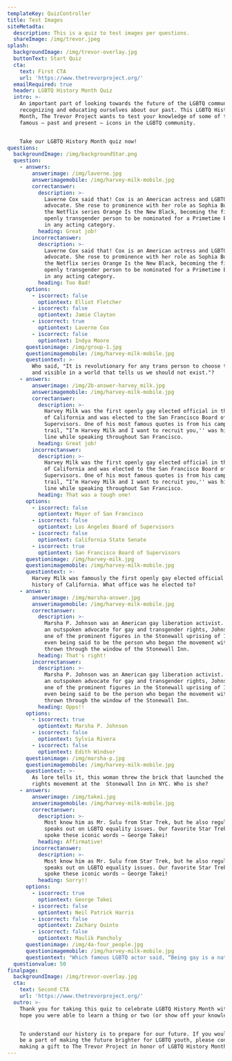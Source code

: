```yaml
---
templateKey: QuizController
title: Test Images
siteMetadta:
  description: This is a quiz to test images per questions.
  shareImage: /img/trevor.jpeg
splash:
  backgroundImage: /img/trevor-overlay.jpg
  buttonText: Start Quiz
  cta:
    text: First CTA
    url: 'https://www.thetrevorproject.org/'
  emailRequired: true
  header: LGBTQ History Month Quiz
  intro: >-
    An important part of looking towards the future of the LGBTQ community is
    recognizing and educating ourselves about our past. This LGBTQ History
    Month, The Trevor Project wants to test your knowledge of some of the most
    famous — past and present — icons in the LGBTQ community.


    Take our LGBTQ History Month quiz now!
questions:
  backgroundImage: /img/backgroundStar.png
  question:
    - answers:
        answerimage: /img/laverne.jpg
        answerimagemobile: /img/harvey-milk-mobile.jpg
        correctanswer:
          description: >-
            Laverne Cox said that! Cox is an American actress and LGBTQ+
            advocate. She rose to prominence with her role as Sophia Burset on
            the Netflix series Orange Is the New Black, becoming the first
            openly transgender person to be nominated for a Primetime Emmy Award
            in any acting category.
          heading: Great job!
        incorrectanswer:
          description: >-
            Laverne Cox said that! Cox is an American actress and LGBTQ+
            advocate. She rose to prominence with her role as Sophia Burset on
            the Netflix series Orange Is the New Black, becoming the first
            openly transgender person to be nominated for a Primetime Emmy Award
            in any acting category.
          heading: Too Bad!
      options:
        - iscorrect: false
          optiontext: Elliot Fletcher
        - iscorrect: false
          optiontext: Jamie Clayton
        - iscorrect: true
          optiontext: Laverne Cox
        - iscorrect: false
          optiontext: Indya Moore
      questionimage: /img/group-1.jpg
      questionimagemobile: /img/harvey-milk-mobile.jpg
      questiontext: >-
        Who said, "It is revolutionary for any trans person to choose to be seen
        and visible in a world that tells us we should not exist."?
    - answers:
        answerimage: /img/2b-answer-harvey_milk.jpg
        answerimagemobile: /img/harvey-milk-mobile.jpg
        correctanswer:
          description: >-
            Harvey Milk was the first openly gay elected official in the history
            of California and was elected to the San Francisco Board of
            Supervisors. One of his most famous quotes is from his campaign
            trail, “I’m Harvey Milk and I want to recruit you,'' was his opening
            line while speaking throughout San Francisco.
          heading: Great job!
        incorrectanswer:
          description: >-
            Harvey Milk was the first openly gay elected official in the history
            of California and was elected to the San Francisco Board of
            Supervisors. One of his most famous quotes is from his campaign
            trail, “I’m Harvey Milk and I want to recruit you,'' was his opening
            line while speaking throughout San Francisco.
          heading: That was a tough one!
      options:
        - iscorrect: false
          optiontext: Mayor of San Francisco
        - iscorrect: false
          optiontext: Los Angeles Board of Supervisors
        - iscorrect: false
          optiontext: California State Senate
        - iscorrect: true
          optiontext: San Francisco Board of Supervisors
      questionimage: /img/harvey-milk.jpg
      questionimagemobile: /img/harvey-milk-mobile.jpg
      questiontext: >-
        Harvey Milk was famously the first openly gay elected official in the
        history of California. What office was he elected to?
    - answers:
        answerimage: /img/marsha-answer.jpg
        answerimagemobile: /img/harvey-milk-mobile.jpg
        correctanswer:
          description: >-
            Marsha P. Johnson was an American gay liberation activist. Known as
            an outspoken advocate for gay and transgender rights, Johnson was
            one of the prominent figures in the Stonewall uprising of 1969 —
            even being said to be the person who began the movement with a brick
            thrown through the window of the Stonewall Inn.
          heading: That's right!
        incorrectanswer:
          description: >-
            Marsha P. Johnson was an American gay liberation activist. Known as
            an outspoken advocate for gay and transgender rights, Johnson was
            one of the prominent figures in the Stonewall uprising of 1969 —
            even being said to be the person who began the movement with a brick
            thrown through the window of the Stonewall Inn.
          heading: Opps!!
      options:
        - iscorrect: true
          optiontext: Marsha P. Johnson
        - iscorrect: false
          optiontext: Sylvia Rivera
        - iscorrect: false
          optiontext: Edith Windsor
      questionimage: /img/marsha-p.jpg
      questionimagemobile: /img/harvey-milk-mobile.jpg
      questiontext: >-
        As lore tells it, this woman threw the brick that launched the LGBTQ
        rights movement at the  Stonewall Inn in NYC. Who is she?
    - answers:
        answerimage: /img/takei.jpg
        answerimagemobile: /img/harvey-milk-mobile.jpg
        correctanswer:
          description: >-
            Most know him as Mr. Sulu from Star Trek, but he also regularly
            speaks out on LGBTQ equality issues. Our favorite Star Trek officer
            spoke these iconic words — George Takei!
          heading: Affirmative!
        incorrectanswer:
          description: >-
            Most know him as Mr. Sulu from Star Trek, but he also regularly
            speaks out on LGBTQ equality issues. Our favorite Star Trek officer
            spoke these iconic words — George Takei!
          heading: Sorry!!
      options:
        - iscorrect: true
          optiontext: George Takei
        - iscorrect: false
          optiontext: Neil Patrick Harris
        - iscorrect: false
          optiontext: Zachary Quinto
        - iscorrect: false
          optiontext: Maulik Pancholy
      questionimage: /img/4a-four_people.jpg
      questionimagemobile: /img/harvey-milk-mobile.jpg
      questiontext: "Which famous LGBTQ actor said, “Being gay is a natural part of who \LI am”?"
  questionvalue: 50
finalpage:
  backgroundImage: /img/trevor-overlay.jpg
  cta:
    text: Second CTA
    url: 'https://www.thetrevorproject.org/'
  outro: >-
    Thank you for taking this quiz to celebrate LGBTQ History Month with us. We
    hope you were able to learn a thing or two (or show off your knowledge)! 


    To understand our history is to prepare for our future. If you would like to
    be a part of making the future brighter for LGBTQ youth, please consider
    making a gift to The Trevor Project in honor of LGBTQ History Month today.
---
```


